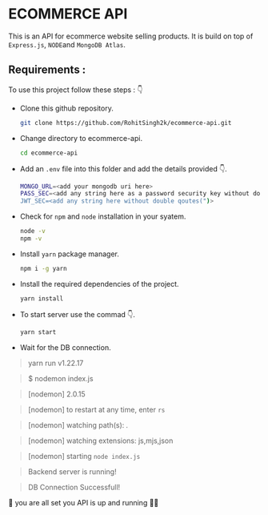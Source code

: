 # ECOMMERCE API

This is an API for ecommerce website selling products. It is build on top of `Express.js`, `NODE`and  `MongoDB Atlas`.

## Requirements :

To use this project follow these steps : 👇

- Clone this github repository.
    ```bash
    git clone https://github.com/RohitSingh2k/ecommerce-api.git
    ```
- Change directory to ecommerce-api.
    ```bash
    cd ecommerce-api
    ```
- Add an `.env` file into this folder and add the details provided 👇.
    ```bash
    MONGO_URL=<add your mongodb uri here>
    PASS_SEC=<add any string here as a password security key without double qoutes(")>
    JWT_SEC=<add any string here without double qoutes(")>
    ```
- Check for `npm` and `node` installation in your syatem.
    ```bash
    node -v
    npm -v
    ```
- Install `yarn` package manager.
    ```bash
    npm i -g yarn
    ```
- Install the required dependencies of the project.
    ```bash
    yarn install
    ```
- To start server use the commad 👇.
    ```bash
    yarn start
    ```
- Wait for the DB connection.
  
>    yarn run v1.22.17

>    $ nodemon index.js

>    [nodemon] 2.0.15

>    [nodemon] to restart at any time, enter `rs`

>    [nodemon] watching path(s): *.*

>    [nodemon] watching extensions: js,mjs,json

>    [nodemon] starting `node index.js`

>    Backend server is running!

>    DB Connection Successfull!


🤩 you are all set you API is up and running 👍🏻


